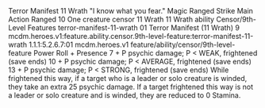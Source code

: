 <ability>
  <name>Terror Manifest</name>
  <cost>11 Wrath</cost>
  <flavor>&quot;I know what you fear.&quot;</flavor>
  <keywords>
    <keyword>Magic</keyword>
    <keyword>Ranged</keyword>
    <keyword>Strike</keyword>
  </keywords>
  <type>Main Action</type>
  <distance>Ranged 10</distance>
  <target>One creature</target>
  <metadata>
    <class>censor</class>
    <cost>11 Wrath</cost>
    <cost_amount>11</cost_amount>
    <cost_resource>Wrath</cost_resource>
    <feature_type>ability</feature_type>
    <file_dpath>Censor/9th-Level Features</file_dpath>
    <item_id>terror-manifest-11-wrath</item_id>
    <item_index>01</item_index>
    <item_name>Terror Manifest (11 Wrath)</item_name>
    <level>9</level>
    <scc>mcdm.heroes.v1:feature.ability.censor.9th-level-feature:terror-manifest-11-wrath</scc>
    <scdc>1.1.1:5.2.6.7:01</scdc>
    <source>mcdm.heroes.v1</source>
    <type>feature/ability/censor/9th-level-feature</type>
  </metadata>
  <effects>
    <effect type="roll">
      <roll>Power Roll + Presence</roll>
      <t1>7 + P psychic damage; P &lt; WEAK, frightened (save ends)</t1>
      <t2>10 + P psychic damage; P &lt; AVERAGE, frightened (save ends)</t2>
      <t3>13 + P psychic damage; P &lt; STRONG, frightened (save ends)</t3>
    </effect>
    <effect type="mundane">While frightened this way, if a target who is a leader or solo creature is winded, they take an extra 25 psychic damage. If a target frightened this way is not a leader or solo creature and is winded, they are reduced to 0 Stamina.</effect>
  </effects>
</ability>

